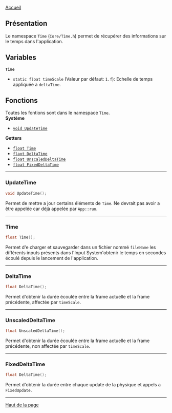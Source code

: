 [Accueil](Home)  

## Présentation

Le namespace `Time` (`Core/Time.h`) permet de récupérer des informations sur le temps dans l'application.  

## Variables
**`Time`**  
- `static float timeScale` (Valeur par défaut: `1.f`): Echelle de temps appliquée a `deltaTime`.  

## Fonctions
Toutes les fontions sont dans le namespace `Time`.  
**Système**  
- [`void UpdateTime`](#updatetime-1)  

**Getters**  
- [`float Time`](#time-1)  
- [`flaot DeltaTime`](#deltatime-1)  
- [`float UnscaledDeltaTime`](#unscaleddeltatime-1)  
- [`float FixedDeltaTime`](#fixeddeltatime-1)  

---

### <h3 id="UpdateTime">UpdateTime</h3>
```c++ 
void UpdateTime();
```  
Permet de mettre a jour certains éléments de `Time`. Ne devrait pas avoir a être appelée car déjà appelée par `App::run`.  

---

### <h3 id="Time">Time</h3>
```c++ 
float Time();
```  
Permet d'e charger et sauvegarder dans un fichier nommé `fileName` les différents inputs présents dans l'Input System'obtenir le temps en secondes écoulé depuis le lancement de l'application.  

---

### <h3 id="DeltaTime">DeltaTime</h3>
```c++
float DeltaTime();
```
Permet d'obtenir la durée écoulée entre la frame actuelle et la frame précédente, affectée par `timeScale`.  

---

### <h3 id="UnscaledDeltaTime">UnscaledDeltaTime</h3>
```c++
float UnscaledDeltaTime();
```
Permet d'obtenir la durée écoulée entre la frame actuelle et la frame précédente, non affectée par `timeScale`.  

---

### <h3 id="FixedDeltaTime">FixedDeltaTime</h3>
```c++
float DeltaTime();
```
Permet d'obtenir la durée entre chaque update de la physique et appels a `FixedUpdate`.  

---

[Haut de la page](#présentation)  